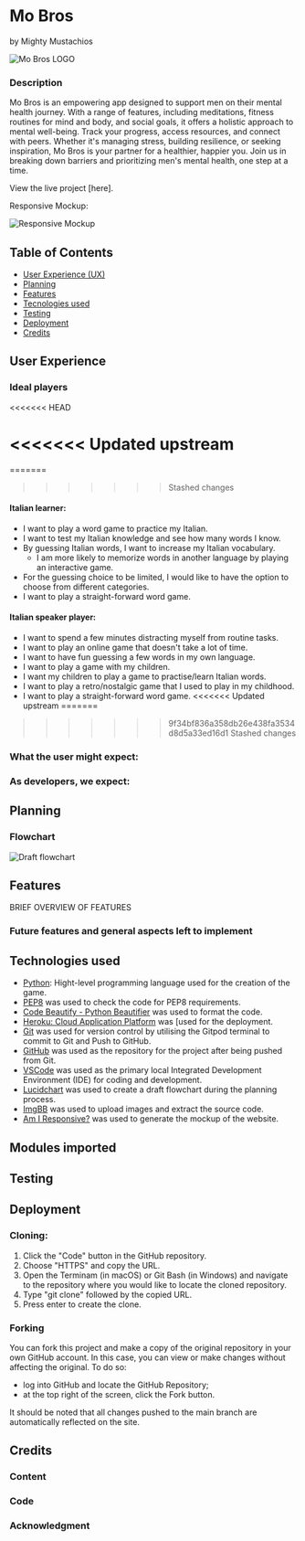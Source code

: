 # Mo Bros
by Mighty Mustachios

![Mo Bros LOGO](https://i.ibb.co/6R8Zp54/image.png)

### Description
Mo Bros is an empowering app designed to support men on their mental health journey. With a range of features, including meditations, fitness routines for mind and body, and social goals, it offers a holistic approach to mental well-being. Track your progress, access resources, and connect with peers. Whether it's managing stress, building resilience, or seeking inspiration, Mo Bros is your partner for a healthier, happier you. Join us in breaking down barriers and prioritizing men's mental health, one step at a time.

View the live project [here].

Responsive Mockup:

![Responsive Mockup]() 

## Table of Contents

- [User Experience (UX)](#user-experience)
- [Planning ](#Planning)
- [Features](#features)
- [Tecnologies used](#technologies-used)
- [Testing](#testing)
- [Deployment](#deployment)
- [Credits](#credits)

## User Experience

### Ideal players


<<<<<<< HEAD

<<<<<<< Updated upstream
=======
=======

>>>>>>> Stashed changes
#### Italian learner:
- I want to play a word game to practice my Italian.
- I want to test my Italian knowledge and see how many words I know. 
- By guessing Italian words, I want to increase my Italian vocabulary.
   - I am more likely to memorize words in another language by playing an interactive game.
- For the guessing choice to be limited, I would like to have the option to choose from different categories.
- I want to play a straight-forward word game.


#### Italian speaker player:
- I want to spend a few minutes distracting myself from routine tasks.
- I want to play an online game that doesn't take a lot of time.
- I want to have fun guessing a few words in my own language.
- I want to play a game with my children.
- I want my children to play a game to practise/learn Italian words.
- I want to play a retro/nostalgic game that I used to play in my childhood.
- I want to play a straight-forward word game.
<<<<<<< Updated upstream
=======
>>>>>>> 9f34bf836a358db26e438fa3534d8d5a33ed16d1
>>>>>>> Stashed changes




### What the user might expect:


### As developers, we expect:


## Planning
### Flowchart


![Draft flowchart](https://i.ibb.co/Vv7yP68/my-screenshots-2023-11-24-at-08-21-42.png)



## Features 

BRIEF OVERVIEW OF FEATURES

### Future features and general aspects left to implement



## Technologies used

- [Python](https://www.python.org): Hight-level programming language used for the creation of the game.
- [PEP8](http://pep8online.com/) was used to check the code for PEP8 requirements.
- [Code Beautify - Python Beautifier](https://codebeautify.org/python-formatter-beautifier) was used to format the code.
- [Heroku: Cloud Application Platform](https://dashboard.heroku.com/apps) was [used for the deployment.
- [Git](https://git-scm.com/) was used for version control by utilising the Gitpod terminal to commit to Git and Push to GitHub.
- [GitHub](https://github.com/) was used as the repository for the project after being pushed from Git.
- [VSCode](https://code.visualstudio.com/) was used as the primary local Integrated Development Environment (IDE) for coding and development.
- [Lucidchart](https://www.lucidchart.com/pages/) was used to create a draft flowchart during the planning process.
- [ImgBB](https://imgbb.com/) was used to upload images and extract the source code.
- [Am I Responsive?](http://ami.responsivedesign.is) was used to generate the mockup of the website.


## Modules imported 


## Testing



## Deployment



### Cloning:
1. Click the "Code" button in the GitHub repository.
2. Choose "HTTPS" and copy the URL.
3. Open the Terminam (in macOS) or Git Bash (in Windows) and navigate to the repository where you would like to locate the cloned repository.
4. Type "git clone" followed by the copied URL.
5. Press enter to create the clone.

### Forking
You can fork this project and make a copy of the original repository in your own GitHub account. In this case, you can view or make changes without affecting the original. To do so:

- log into GitHub and locate the GitHub Repository;
- at the top right of the screen, click the Fork button.

It should be noted that all changes pushed to the main branch are automatically reflected on the site.


## Credits
### Content
### Code



### Acknowledgment


